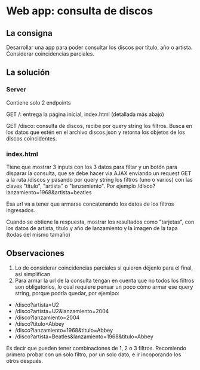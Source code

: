 # Web app: consulta de discos

## La consigna

Desarrollar una app para poder consultar los discos por título, año o artista. Considerar coincidencias parciales.

## La solución

### Server

Contiene solo 2 endpoints

GET /: entrega la página inicial, index.html (detallada más abajo)

GET /disco: consulta de discos, recibe por query string los filtros. Busca en los datos que estén en el archivo discos.json y retorna los objetos de los discos coincidentes.

### index.html

Tiene que mostrar 3 inputs con los 3 datos para filtar y un botón para disparar la consulta, que se debe hacer via AJAX enviando un request GET a la ruta /discos y pasando por query string los filtros (uno o varios) con las claves "titulo", "artista" o "lanzamiento".
Por ejemplo /disco?lanzamiento=1968&artista=beatles

Esa url va a tener que armarse concatenando los datos de los filtros ingresados.

Cuando se obtiene la respuesta, mostrar los resultados como "tarjetas", con los datos de artista, título y año de lanzamiento y la imagen de la tapa (todas del mismo tamaño)

## Observaciones

1. Lo de considerar coincidencias parciales si quieren déjenlo para el final, así simplifican
2. Para armar la url de la consulta tengan en cuenta que no todos los filtros son obligatorios, lo cual requiere pensar un poco cómo armar ese query string, porque podría quedar, por ejemlpo:
  - /disco?artista=U2
  - /disco?artista=U2&lanzamiento=2004
  - /disco?lanzamiento=2004
  - /disco?titulo=Abbey
  - /disco?lanzamiento=1968&titulo=Abbey
  - /disco?artista=Beatles&lanzamiento=1968&titulo=Abbey
  
  Es decir que pueden tener combinaciones de 1, 2 o 3 filtros. Recomiendo primero probar con un solo filtro, por un solo dato, e ir incoporando los otros después.